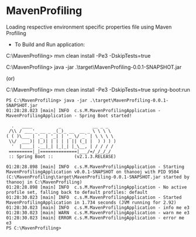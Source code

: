 # MavenProfiling
Loading respective environment specific properties file using Maven Profiling 


- To Build and Run application:

C:\MavenProfiling> mvn clean install -Pe3 -DskipTests=true

C:\MavenProfiling> java -jar .\target\MavenProfiling-0.0.1-SNAPSHOT.jar

(or)

C:\MavenProfiling> mvn clean install -Pe3 -DskipTests=true spring-boot:run

```
PS C:\MavenProfiling> java -jar .\target\MavenProfiling-0.0.1-SNAPSHOT.jar
01:28:28.023 [main] INFO  c.s.M.MavenProfilingApplication - MavenProfilingApplication - Spring Boot started!

  .   ____          _            __ _ _
 /\\ / ___'_ __ _ _(_)_ __  __ _ \ \ \ \
( ( )\___ | '_ | '_| | '_ \/ _` | \ \ \ \
 \\/  ___)| |_)| | | | | || (_| |  ) ) ) )
  '  |____| .__|_| |_|_| |_\__, | / / / /
 =========|_|==============|___/=/_/_/_/
 :: Spring Boot ::        (v2.1.3.RELEASE)

01:28:28.898 [main] INFO  c.s.M.MavenProfilingApplication - Starting MavenProfilingApplication v0.0.1-SNAPSHOT on thanooj with PID 9504 (C:\MavenProfiling\target\MavenProfiling-0.0.1-SNAPSHOT.jar started by thanooj in C:\MavenProfiling)
01:28:28.898 [main] INFO  c.s.M.MavenProfilingApplication - No active profile set, falling back to default profiles: default
01:28:30.023 [main] INFO  c.s.M.MavenProfilingApplication - Started MavenProfilingApplication in 1.734 seconds (JVM running for 2.92)
01:28:30.023 [main] INFO  c.s.M.MavenProfilingApplication - info me e3
01:28:30.023 [main] WARN  c.s.M.MavenProfilingApplication - warn me e3
01:28:30.023 [main] ERROR c.s.M.MavenProfilingApplication - error me e3
PS C:\MavenProfiling>
```
